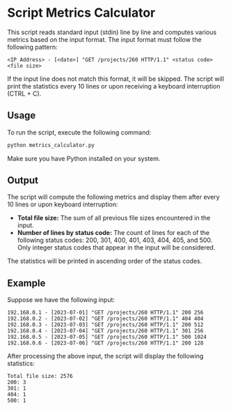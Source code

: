 # Script Metrics Calculator

This script reads standard input (stdin) line by line and computes various metrics based on the input format. The input format must follow the following pattern:

```
<IP Address> - [<date>] "GET /projects/260 HTTP/1.1" <status code> <file size>
```

If the input line does not match this format, it will be skipped. The script will print the statistics every 10 lines or upon receiving a keyboard interruption (CTRL + C).

## Usage

To run the script, execute the following command:

```bash
python metrics_calculator.py
```

Make sure you have Python installed on your system.

## Output

The script will compute the following metrics and display them after every 10 lines or upon keyboard interruption:

- **Total file size:** The sum of all previous file sizes encountered in the input.
- **Number of lines by status code:** The count of lines for each of the following status codes: 200, 301, 400, 401, 403, 404, 405, and 500. Only integer status codes that appear in the input will be considered.

The statistics will be printed in ascending order of the status codes.

## Example

Suppose we have the following input:

```
192.168.0.1 - [2023-07-01] "GET /projects/260 HTTP/1.1" 200 256
192.168.0.2 - [2023-07-02] "GET /projects/260 HTTP/1.1" 404 404
192.168.0.3 - [2023-07-03] "GET /projects/260 HTTP/1.1" 200 512
192.168.0.4 - [2023-07-04] "GET /projects/260 HTTP/1.1" 301 256
192.168.0.5 - [2023-07-05] "GET /projects/260 HTTP/1.1" 500 1024
192.168.0.6 - [2023-07-06] "GET /projects/260 HTTP/1.1" 200 128
```

After processing the above input, the script will display the following statistics:

```
Total file size: 2576
200: 3
301: 1
404: 1
500: 1
```